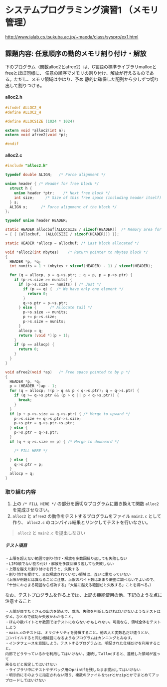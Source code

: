 # システムプログラミング演習1 （メモリ管理）

http://www.ialab.cs.tsukuba.ac.jp/~maeda/class/syspro/ex1.html

## 課題内容: 任意順序の動的メモリ割り付け・解放
下のプログラム（関数alloc2とafree2）は、C言語の標準ライブラリmallocとfreeとほぼ同様に、
任意の順序でメモリの割り付け、解放が行えるものである。ただし、メモリ領域はやはり、予め
静的に確保した配列から少しずつ切り出して割りつける。

#### alloc2.h
```C:alloc2.h
#ifndef ALLOC2_H
#define ALLOC2_H

#define ALLOCSIZE (1024 * 1024)

extern void *alloc2(int n);
extern void afree2(void *p);

#endif
```

#### alloc2.c
```C:alloc2.c
#include "alloc2.h"

typedef double ALIGN;   /* Force alignment */

union header { /* Header for free block */
  struct h {
    union header *ptr;    /* Next free block */
    int size;     /* Size of this free space (including header itself) */
  } s;
  ALIGN x;      /* Force alignment of the block */
};

typedef union header HEADER;

static HEADER allocbuf[ALLOCSIZE / sizeof(HEADER)]  /* Memory area for alloc */
= { { {allocbuf,  (ALLOCSIZE / sizeof(HEADER))} }};

static HEADER *allocp = allocbuf; /* Last block allocated */

void *alloc2(int nbytes)    /* Return pointer to nbytes block */
{
  HEADER *p, *q;
  int nunits = 1 + (nbytes + sizeof(HEADER) - 1) / sizeof(HEADER);

  for (q = allocp, p = q->s.ptr; ; q = p, p = p->s.ptr) {
    if (p->s.size >= nunits) {
      if (p->s.size == nunits) { /* Just */
        if (p == q) {  /* We have only one element */
          return 0;
        }
        q->s.ptr = p->s.ptr;
      } else {      /* Allocate tail */
        p->s.size -= nunits;
        p += p->s.size;
        p->s.size = nunits;
      }
      allocp = q;
      return (void *)(p + 1);
    }
    if (p == allocp) {
      return 0;
    }
  }
}

void afree2(void *ap)   /* Free space pointed to by p */
{
  HEADER *p, *q;
  p = (HEADER *)ap - 1;
  for (q = allocp; !(p > q && p < q->s.ptr); q = q->s.ptr) {
    if (q >= q->s.ptr && (p > q || p < q->s.ptr)) {
      break;
    }
  }
  if (p + p->s.size == q->s.ptr) { /* Merge to upward */
    p->s.size += q->s.ptr->s.size;
    p->s.ptr = q->s.ptr->s.ptr;
  } else {
    p->s.ptr = q->s.ptr;
  }
  if (q + q->s.size == p) { /* Merge to downward */

    /* FILL HERE */

  } else {
    q->s.ptr = p;
  }
  allocp = q;
}
```

### 取り組む内容
1. 上の `/* FILL HERE */` の部分を適切なプログラムに置き換えて関数 `alloc2` を完成させなさい。
2. `alloc2` と `afree2` の動作をテストするプログラムをファイル `main2.c` として作り、
  `alloc2.c` のコンパイル結果とリンクしてテストを行いなさい。
  > `alloc2` と `main2.c` を提出しなさい

##### テスト項目
```
・上限を超えない範囲で割り付け・解放を多数回繰り返しても失敗しない
・LIFO順でない割り付け・解放を多数回繰り返しても失敗しない
・上限を越えた割り付けを行うと、失敗する
・割り付けを受けて、まだ解放されていない領域は、互いに重なっていない
（上限が例題とは異なることに注意。上限のバイト数はあまり厳密に調べないでよいので、
「十分におさまる範囲なら成功する」「大幅に越える範囲だと失敗する」ことを調べる。）
```

なお、テストプログラムを作る上では、上記の機能使用の他、下記のような点に注意すること
```
・人間が目でたくさんの出力を読んで、成功、失敗を判断しなければいけないようなテストは
ダメ。ひとめで成功か失敗かわかること。
・ほんの数バイトとか数回ではテストにならないかもしれない。可能なら、領域全体をテストしよう
・main.cのテストは、オリジナリティを発揮すること。他の人と変数名だけ違うとか、
コンパイルすると同じ機械語になるようなプログラムはカンニングとみなす。
・インタフェースを意識しよう。テストするプログラムは、明記された仕様だけを利用すること。
内部でどうやっているかを利用してはいけない。連続してallocすると、連続した領域が返って
来るなどと仮定してはいけない
・ライブラリ中にテストやデバッグ用のprintfを残したまま提出してはいけない
・明示的にそのように指定されない限り、複数のファイルをtarとかzipとかでまとめてアップロードしてはいけない
```

